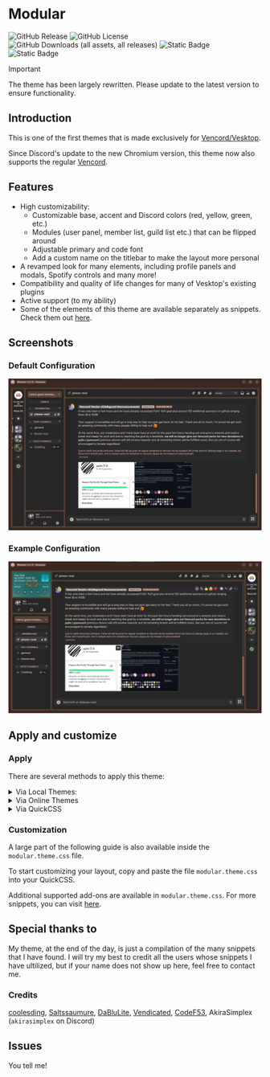 # Modular

![GitHub Release](https://img.shields.io/github/v/release/SEELE1306/Modular?style=for-the-badge)
![GitHub License](https://img.shields.io/github/license/SEELE1306/Modular?style=for-the-badge)
![GitHub Downloads (all assets, all releases)](https://img.shields.io/github/downloads/SEELE1306/Modular/total?style=for-the-badge&color=violet)
![Static Badge](https://img.shields.io/badge/supports-vesktop-red?style=for-the-badge)
![Static Badge](https://img.shields.io/badge/supports-vencord-red?style=for-the-badge)

> [!IMPORTANT]
> The theme has been largely rewritten. Please update to the latest version to ensure functionality.

## Introduction

This is one of the first themes that is made exclusively for [Vencord/Vesktop](https://github.com/Vencord/Vesktop/releases).

Since Discord's update to the new Chromium version, this theme now also supports the regular [Vencord](https://vencord.dev).

## Features

- High customizability:
  - Customizable base, accent and Discord colors (red, yellow, green, etc.)
  - Modules (user panel, member list, guild list etc.) that can be flipped around
  - Adjustable primary and code font
  - Add a custom name on the titlebar to make the layout more personal
- A revamped look for many elements, including profile panels and modals, Spotify controls and many more!
- Compatibility and quality of life changes for many of Vesktop's existing plugins
- Active support (to my ability)
- Some of the elements of this theme are available separately as snippets. Check them out [here](https://github.com/SEELE1306/CSS-Snippets).

## Screenshots

### Default Configuration

![Config 1](./docs/_media/v210default.png)

### Example Configuration

![Config 2](./docs/_media/v210_config1.png)

## Apply and customize

### Apply

There are several methods to apply this theme:

<details>
  
<summary>Via Local Themes:</summary>

- Download the file `modular.theme.css` from this repository.
- Open Settings > Vencord > Themes > Local Themes > Open Themes Folder.
- Paste the downloaded file into the themes folder.

</details>

<details>
  
<summary>Via Online Themes</summary>

- Open Settings > Vencord > Themes > Online Themes.
- Paste the following link into Theme Links: `https://raw.githubusercontent.com/SEELE1306/Modular/release/modular.theme.css`
- Enter or mouse-click outside the Online Themes box to apply

</details>

<details>

<summary>Via QuickCSS</summary>

- Open Settings > Vencord > Vencord > Open QuickCSS File
- Paste the following line as your first line (ahead of any other custom CSS): `@import url(https://raw.githubusercontent.com/SEELE1306/Modular/release/modular.theme.css);`.

</details>

### Customization

A large part of the following guide is also available inside the `modular.theme.css` file.

To start customizing your layout, copy and paste the file `modular.theme.css` into your QuickCSS.

Additional supported add-ons are available in `modular.theme.css`. For more snippets, you can visit [here](https://github.com/SEELE1306/CSS-Snippets).

## Special thanks to

My theme, at the end of the day, is just a compilation of the many snippets that I have found. I will try my best to credit all the users whose snippets I have ultilized, but if your name does not show up here, feel free to contact me.

### Credits

[coolesding](https://github.com/coolesding), [Saltssaumure](https://github.com/Saltssaumure), [DaBluLite](https://github.com/DaBluLite), [Vendicated](https://github.com/Vendicated), [CodeF53](https://github.com/CodeF53), AkiraSimplex (`akirasimplex` on Discord)

## Issues

You tell me!
